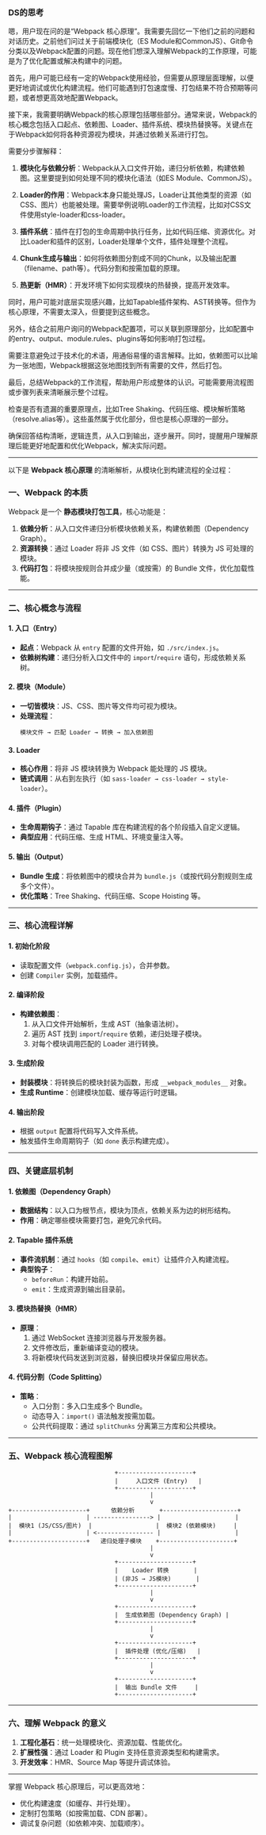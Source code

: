 ### DS的思考
嗯，用户现在问的是“Webpack 核心原理”。我需要先回忆一下他们之前的问题和对话历史。之前他们问过关于前端模块化（ES Module和CommonJS）、Git命令分类以及Webpack配置的问题。现在他们想深入理解Webpack的工作原理，可能是为了优化配置或解决构建中的问题。

首先，用户可能已经有一定的Webpack使用经验，但需要从原理层面理解，以便更好地调试或优化构建流程。他们可能遇到打包速度慢、打包结果不符合预期等问题，或者想更高效地配置Webpack。

接下来，我需要明确Webpack的核心原理包括哪些部分。通常来说，Webpack的核心概念包括入口起点、依赖图、Loader、插件系统、模块热替换等。关键点在于Webpack如何将各种资源视为模块，并通过依赖关系进行打包。

需要分步骤解释：

1. **模块化与依赖分析**：Webpack从入口文件开始，递归分析依赖，构建依赖图。这里要提到如何处理不同的模块化语法（如ES Module、CommonJS）。

2. **Loader的作用**：Webpack本身只能处理JS，Loader让其他类型的资源（如CSS、图片）也能被处理。需要举例说明Loader的工作流程，比如对CSS文件使用style-loader和css-loader。

3. **插件系统**：插件在打包的生命周期中执行任务，比如代码压缩、资源优化。对比Loader和插件的区别，Loader处理单个文件，插件处理整个流程。

4. **Chunk生成与输出**：如何将依赖图分割成不同的Chunk，以及输出配置（filename、path等）。代码分割和按需加载的原理。

5. **热更新（HMR）**：开发环境下如何实现模块的热替换，提高开发效率。

同时，用户可能对底层实现感兴趣，比如Tapable插件架构、AST转换等。但作为核心原理，不需要太深入，但要提到这些概念。

另外，结合之前用户询问的Webpack配置项，可以关联到原理部分，比如配置中的entry、output、module.rules、plugins等如何影响打包过程。

需要注意避免过于技术化的术语，用通俗易懂的语言解释。比如，依赖图可以比喻为一张地图，Webpack根据这张地图找到所有需要的文件，然后打包。

最后，总结Webpack的工作流程，帮助用户形成整体的认识。可能需要用流程图或步骤列表来清晰展示整个过程。

检查是否有遗漏的重要原理点，比如Tree Shaking、代码压缩、模块解析策略（resolve.alias等）。这些虽然属于优化部分，但也是核心原理的一部分。

确保回答结构清晰，逻辑连贯，从入口到输出，逐步展开。同时，提醒用户理解原理后能更好地配置和优化Webpack，解决实际问题。

---

以下是 **Webpack 核心原理** 的清晰解析，从模块化到构建流程的全过程：


### 一、Webpack 的本质
Webpack 是一个 **静态模块打包工具**，核心功能是：
1. **依赖分析**：从入口文件递归分析模块依赖关系，构建依赖图（Dependency Graph）。
2. **资源转换**：通过 Loader 将非 JS 文件（如 CSS、图片）转换为 JS 可处理的模块。
3. **代码打包**：将模块按规则合并成少量（或按需）的 Bundle 文件，优化加载性能。

---

### 二、核心概念与流程
#### 1. **入口（Entry）**
- **起点**：Webpack 从 `entry` 配置的文件开始，如 `./src/index.js`。
- **依赖树构建**：递归分析入口文件中的 `import`/`require` 语句，形成依赖关系树。

#### 2. **模块（Module）**
- **一切皆模块**：JS、CSS、图片等文件均可视为模块。
- **处理流程**：
  ```text
  模块文件 → 匹配 Loader → 转换 → 加入依赖图
  ```

#### 3. **Loader**
- **核心作用**：将非 JS 模块转换为 Webpack 能处理的 JS 模块。
- **链式调用**：从右到左执行（如 `sass-loader → css-loader → style-loader`）。

#### 4. **插件（Plugin）**
- **生命周期钩子**：通过 Tapable 库在构建流程的各个阶段插入自定义逻辑。
- **典型应用**：代码压缩、生成 HTML、环境变量注入等。

#### 5. **输出（Output）**
- **Bundle 生成**：将依赖图中的模块合并为 `bundle.js`（或按代码分割规则生成多个文件）。
- **优化策略**：Tree Shaking、代码压缩、Scope Hoisting 等。

---

### 三、核心流程详解
#### 1. **初始化阶段**
- 读取配置文件（`webpack.config.js`），合并参数。
- 创建 `Compiler` 实例，加载插件。

#### 2. **编译阶段**
- **构建依赖图**：
  1. 从入口文件开始解析，生成 AST（抽象语法树）。
  2. 遍历 AST 找到 `import`/`require` 依赖，递归处理子模块。
  3. 对每个模块调用匹配的 Loader 进行转换。

#### 3. **生成阶段**
- **封装模块**：将转换后的模块封装为函数，形成 `__webpack_modules__` 对象。
- **生成 Runtime**：创建模块加载、缓存等运行时逻辑。

#### 4. **输出阶段**
- 根据 `output` 配置将代码写入文件系统。
- 触发插件生命周期钩子（如 `done` 表示构建完成）。

---

### 四、关键底层机制
#### 1. **依赖图（Dependency Graph）**
- **数据结构**：以入口为根节点，模块为顶点，依赖关系为边的树形结构。
- **作用**：确定哪些模块需要打包，避免冗余代码。

#### 2. **Tapable 插件系统**
- **事件流机制**：通过 `hooks`（如 `compile`、`emit`）让插件介入构建流程。
- **典型钩子**：
  - `beforeRun`：构建开始前。
  - `emit`：生成资源到输出目录前。

#### 3. **模块热替换（HMR）**
- **原理**：
  1. 通过 WebSocket 连接浏览器与开发服务器。
  2. 文件修改后，重新编译变动的模块。
  3. 将新模块代码发送到浏览器，替换旧模块并保留应用状态。

#### 4. **代码分割（Code Splitting）**
- **策略**：
  - 入口分割：多入口生成多个 Bundle。
  - 动态导入：`import()` 语法触发按需加载。
  - 公共代码提取：通过 `splitChunks` 分离第三方库和公共模块。

---

### 五、Webpack 核心流程图解
```text
                              +---------------------+
                              |     入口文件 (Entry)   |
                              +---------------------+
                                        |
                                        v
+---------------------+      依赖分析       +---------------------+
|                     | ----------------> |                     |
|  模块1 (JS/CSS/图片)  |                  |  模块2 (依赖模块)     |
|                     | <---------------- |                     |
+---------------------+   递归处理子模块    +---------------------+
                                        |
                                        v
                              +---------------------+
                              |    Loader 转换       |
                              | (非JS → JS模块)       |
                              +---------------------+
                                        |
                                        v
                              +---------------------+
                              |  生成依赖图 (Dependency Graph) |
                              +---------------------+
                                        |
                                        v
                              +---------------------+
                              |  插件处理 (优化/压缩)   |
                              +---------------------+
                                        |
                                        v
                              +---------------------+
                              |  输出 Bundle 文件     |
                              +---------------------+
```

---

### 六、理解 Webpack 的意义
1. **工程化基石**：统一处理模块化、资源加载、性能优化。
2. **扩展性强**：通过 Loader 和 Plugin 支持任意资源类型和构建需求。
3. **开发效率**：HMR、Source Map 等提升调试体验。

---

掌握 Webpack 核心原理后，可以更高效地：
- 优化构建速度（如缓存、并行处理）。
- 定制打包策略（如按需加载、CDN 部署）。
- 调试复杂问题（如依赖冲突、加载顺序）。